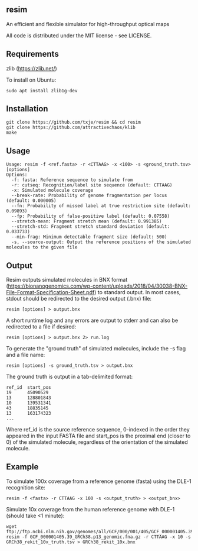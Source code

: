 resim
-----
An efficient and flexible simulator for high-throughput optical maps

All code is distributed under the MIT license - see LICENSE.

Requirements
------------

zlib (https://zlib.net/)

To install on Ubuntu:

    sudo apt install zlib1g-dev

Installation
------------

    git clone https://github.com/txje/resim && cd resim
    git clone https://github.com/attractivechaos/klib
    make

Usage
-----

    Usage: resim -f <ref.fasta> -r <CTTAAG> -x <100> -s <ground_truth.tsv> [options]
    Options:
      -f: fasta: Reference sequence to simulate from
      -r: cutseq: Recognition/label site sequence (default: CTTAAG)
      -x: Simulated molecule coverage
      --break-rate: Probability of genome fragmentation per locus (default: 0.000005)
      --fn: Probability of missed label at true restriction site (default: 0.09893)
      --fp: Probability of false-positive label (default: 0.07558)
      --stretch-mean: Fragment stretch mean (default: 0.991385)
      --stretch-std: Fragment stretch standard deviation (default: 0.033733)
      --min-frag: Minimum detectable fragment size (default: 500)
      -s, --source-output: Output the reference positions of the simulated molecules to the given file

Output
------

Resim outputs simulated molecules in BNX format (https://bionanogenomics.com/wp-content/uploads/2018/04/30038-BNX-File-Format-Specification-Sheet.pdf) to standard output. In most cases, stdout should be redirected to the desired output (.bnx) file:

    resim [options] > output.bnx

A short runtime log and any errors are output to stderr and can also be redirected to a file if desired:

    resim [options] > output.bnx 2> run.log

To generate the "ground truth" of simulated molecules, include the -s flag and a file name:

    resim [options] -s ground_truth.tsv > output.bnx

The ground truth is output in a tab-delimited format:

    ref_id	start_pos
    19	    45090529
    13	    128801843
    10	    139531341
    43	    18835145
    13	    163174323
    ...

Where ref\_id is the source reference sequence, 0-indexed in the order they appeared in the input FASTA file and start\_pos
is the proximal end (closer to 0) of the simulated molecule, regardless of the orientation of the simulated molecule.

Example
-------

To simulate 100x coverage from a reference genome (fasta) using the DLE-1 recognition site:

    resim -f <fasta> -r CTTAAG -x 100 -s <output_truth> > <output_bnx>

Simulate 10x coverage from the human reference genome with DLE-1 (should take <1 minute):

    wget ftp://ftp.ncbi.nlm.nih.gov/genomes/all/GCF/000/001/405/GCF_000001405.39_GRCh38.p13/GCF_000001405.39_GRCh38.p13_genomic.fna.gz
    resim -f GCF_000001405.39_GRCh38.p13_genomic.fna.gz -r CTTAAG -x 10 -s GRCh38_rekit_10x_truth.tsv > GRCh38_rekit_10x.bnx
